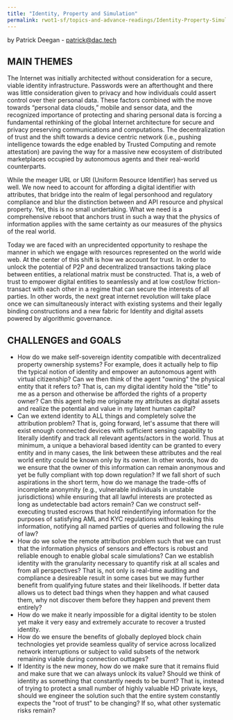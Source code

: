 ```yaml
---
title: "Identity, Property and Simulation"
permalink: rwot1-sf/topics-and-advance-readings/Identity-Property-Simulation/
---
```



by Patrick Deegan - patrick@dac.tech


MAIN THEMES
-----------

The Internet was initially architected without consideration for a
secure, viable identity infrastructure. Passwords were an afterthought
and there was little consideration given to privacy and how
individuals could assert control over their personal data. These
factors combined with the move towards “personal data clouds,” mobile
and sensor data, and the recognized importance of protecting and
sharing personal data is forcing a fundamental rethinking of the
global Internet architecture for secure and privacy preserving
communications and computations. The decentralization of trust and the
shift towards a device centric network (i.e., pushing intelligence
towards the edge enabled by Trusted Computing and remote attestation)
are paving the way for a massive new ecosystem of distributed
marketplaces occupied by autonomous agents and their real-world
counterparts.

While the meager URL or URI (Uniform Resource Identifier) has served
us well.  We now need to account for affording a digital identifier
with attributes, that bridge into the realm of legal personhood and
regulatory compliance and blur the distinction between and API
resource and physical property. Yet, this is no small
undertaking. What we need is a comprehensive reboot that anchors trust
in such a way that the physics of information applies with the same
certainty as our measures of the physics of the real world.

Today we are faced with an unprecidented opportunity to reshape the
manner in which we engage with resources represented on the world wide
web.  At the center of this shift is how we account for trust.  In
order to unlock the potential of P2P and decentralized transactions
taking place between entities, a relational matrix must be
constructed.  That is, a web of trust to empower digital entities to
seamlessly and at low cost/low friction- transact with each other in a
regime that can secure the interests of all parties.  In other words,
the next great internet revolution will take place once we can
simultaneously interact with existing systems and their legally
binding constructions and a new fabric for Identity and digital assets
powered by algorithmic governance.


CHALLENGES and GOALS
--------------------

* How do we make self-sovereign identity compatible with decentralized
  property ownership systems?  For example, does it actually help to
  flip the typical notion of identity and empower an autonomous agent
  with virtual citizenship?  Can we then think of the agent "owning"
  the physical entity that it refers to?  That is, can my digital
  identity hold the "title" to me as a person and otherwise be
  afforded the rights of a property owner?  Can this agent help me
  originate my attributes as digital assets and realize the potential
  and value in my latent human capital?
* Can we extend identity to ALL things and completely solve the
  attribution problem?  That is, going forward, let's assume that
  there will exist enough connected devices with sufficient sensing
  capability to literally identify and track all relevant
  agents/actors in the world. Thus at minimum, a unique a behavioral
  based identity can be granted to every entity and in many cases, the
  link between these attributes and the real world entity could be
  known only by its owner. In other words, how do we ensure that the
  owner of this information can remain anonymous and yet be fully
  compliant with top down regulation?  If we fall short of such
  aspirations in the short term, how do we manage the trade-offs of
  incomplete anonymity (e.g., vulnerable individuals in unstable
  jurisdictions) while ensuring that all lawful interests are
  protected as long as undetectable bad actors remain?  Can we
  construct self-executing trusted escrows that hold reindentifying
  information for the purposes of satisfying AML and KYC regulations
  without leaking this information, notifying all named parties of
  queries and following the rule of law?
* How do we solve the remote attribution problem such that we can
  trust that the information physics of sensors and effectors is
  robust and reliable enough to enable global scale simulations? Can
  we establish identity with the granularity necessary to quantify
  risk at all scales and from all perspectives?  That is, not only is
  real-time auditing and compliance a desireable result in some cases
  but we may further benefit from qualifying future states and their
  likelihoods. If better data allows us to detect bad things when they
  happen and what caused them, why not discover them before they
  happen and prevent them entirely?
* How do we make it nearly impossible for a digital identity to be
  stolen yet make it very easy and extremely accurate to recover a
  trusted identity.
* How do we ensure the benefits of globally deployed block chain
  technologies yet provide seamless quality of service across
  localized network interruptions or subject to valid subsets of the
  network remaining viable during connection outtages?
* If Identity is the new money, how do we make sure that it remains
  fluid and make sure that we can always unlock its value?  Should we
  think of identity as something that constantly needs to be burnt?
  That is, instead of trying to protect a small number of highly
  valuable HD private keys, should we engineer the solution such that
  the entire system constantly expects the "root of trust" to be
  changing?  If so, what other systematic risks remain?
